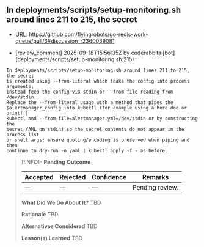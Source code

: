 ## In deployments/scripts/setup-monitoring.sh around lines 211 to 215, the secret

- URL: https://github.com/flyingrobots/go-redis-work-queue/pull/3#discussion_r2360039081

- [review_comment] 2025-09-18T15:56:35Z by coderabbitai[bot] (deployments/scripts/setup-monitoring.sh:215)

```text
In deployments/scripts/setup-monitoring.sh around lines 211 to 215, the secret
is created using --from-literal which leaks the config into process arguments;
instead feed the config via stdin or --from-file reading from /dev/stdin.
Replace the --from-literal usage with a method that pipes the
$alertmanager_config into kubectl (for example using a here-doc or printf |
kubectl and --from-file=alertmanager.yml=/dev/stdin or by constructing the
secret YAML on stdin) so the secret contents do not appear in the process list
or shell args; ensure quoting/encoding is preserved when piping and then
continue to dry-run -o yaml | kubectl apply -f - as before.
```

> [!INFO]- **Pending**
> **Outcome**
> 
> | Accepted | Rejected | Confidence | Remarks |
> |----------|----------|------------|---------|
> | — | — | — | Pending review. |
>
> **What Did We Do About It?**
> TBD
>
> **Rationale**
> TBD
>
> **Alternatives Considered**
> TBD
>
> **Lesson(s) Learned**
> TBD
